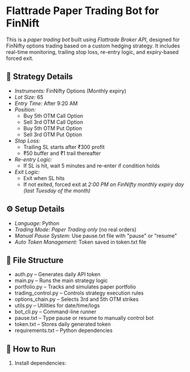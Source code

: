 # Flattrade Paper Trading Bot for FinNift
This is a *paper trading bot* built using *Flattrade Broker API*, designed for FinNifty options trading based on a custom hedging strategy. It includes real-time monitoring, trailing stop loss, re-entry logic, and expiry-based forced exit.

## 📌 Strategy Details

- *Instruments:* FinNifty Options (Monthly expiry)
- *Lot Size:* 65
- *Entry Time:* After 9:20 AM
- *Position:*
  - Buy 5th OTM Call Option
  - Sell 3rd OTM Call Option
  - Buy 5th OTM Put Option
  - Sell 3rd OTM Put Option
- *Stop Loss:*
  - Trailing SL starts after ₹300 profit
  - ₹50 buffer and ₹1 trail thereafter
- *Re-entry Logic:*
  - If SL is hit, wait 5 minutes and re-enter if condition holds
- *Exit Logic:*
  - Exit when SL hits
  - If not exited, forced exit at *2:00 PM on FinNifty monthly expiry day (last Tuesday of the month)*

## ⚙ Setup Details

- *Language:* Python
- *Trading Mode:* *Paper Trading only* (no real orders)
- *Manual Pause System:* Use pause.txt file with "pause" or "resume"
- *Auto Token Management:* Token saved in token.txt file

## 📁 File Structure

- auth.py – Generates daily API token
- main.py – Runs the main strategy logic
- portfolio.py – Tracks and simulates paper portfolio
- trading_control.py – Controls strategy execution rules
- options_chain.py – Selects 3rd and 5th OTM strikes
- utils.py – Utilities for date/time/logs
- bot_cli.py – Command-line runner
- pause.txt – Type pause or resume to manually control bot
- token.txt – Stores daily generated token
- requirements.txt – Python dependencies

## 🚀 How to Run

1. Install dependencies:
